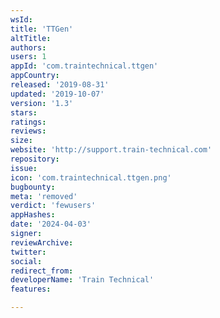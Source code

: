 ```yaml
---
wsId: 
title: 'TTGen'
altTitle: 
authors: 
users: 1
appId: 'com.traintechnical.ttgen'
appCountry: 
released: '2019-08-31'
updated: '2019-10-07'
version: '1.3'
stars: 
ratings: 
reviews: 
size: 
website: 'http://support.train-technical.com'
repository: 
issue: 
icon: 'com.traintechnical.ttgen.png'
bugbounty: 
meta: 'removed'
verdict: 'fewusers'
appHashes: 
date: '2024-04-03'
signer: 
reviewArchive: 
twitter: 
social: 
redirect_from: 
developerName: 'Train Technical'
features: 

---
```


